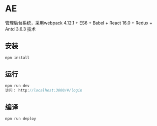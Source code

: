 # AE
管理后台系统，采用webpack 4.12.1 + ES6 + Babel + React 16.0 + Redux + Antd 3.6.3 技术
## 安装
```js
npm install
```
## 运行
```js
npm run dev
访问： http://localhost:3000/#/login
```
## 编译
```js
npm run deploy
```